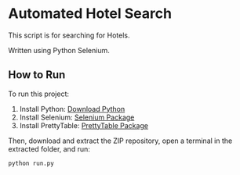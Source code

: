 # Automated Hotel Search

This script is for searching for Hotels.

Written using Python Selenium.

## How to Run

To run this project:

1. Install Python: [Download Python](https://www.python.org/downloads/)
2. Install Selenium: [Selenium Package](https://pypi.org/project/selenium/)
3. Install PrettyTable: [PrettyTable Package](https://pypi.org/project/prettytable/)

Then, download and extract the ZIP repository, open a terminal in the extracted folder, and run:

```sh
python run.py

